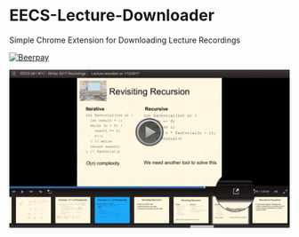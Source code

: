 # EECS-Lecture-Downloader

Simple Chrome Extension for Downloading Lecture Recordings

[![Beerpay](https://beerpay.io/dctalbot/EECS-Lecture-Downloader/badge.svg)](https://beerpay.io/dctalbot/EECS-Lecture-Downloader)

![alt text](images/screenshot.png "Download button")
